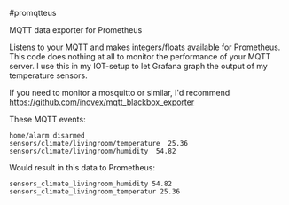 #promqtteus

MQTT data exporter for Prometheus

Listens to your MQTT and makes integers/floats available for Prometheus. This code does nothing at all to monitor the performance of your MQTT server. I use this in my IOT-setup to let Grafana graph the output of my temperature sensors.

If you need to monitor a mosquitto or similar, I'd recommend https://github.com/inovex/mqtt_blackbox_exporter

These MQTT events:
```
home/alarm disarmed
sensors/climate/livingroom/temperature  25.36
sensors/climate/livingroom/humidity  54.82
```
Would result in this data to Prometheus:
```
sensors_climate_livingroom_humidity 54.82
sensors_climate_livingroom_temperatur 25.36
```

